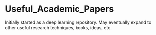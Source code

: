 # Useful_Academic_Papers
Initially started as a deep learning repository.  May eventually expand to other useful research techniques, books, ideas, etc.
